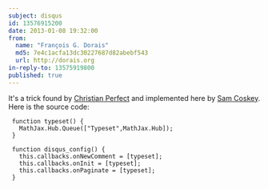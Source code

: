 ```yaml
---
subject: disqus
id: 13576915200
date: 2013-01-08 19:32:00
from:
  name: "François G. Dorais"
  md5: 7e4c1acfa13dc30227687d82abebf543
  url: http://dorais.org
in-reply-to: 13575919800
published: true
---
```

It's a trick found by [Christian Perfect](http://checkmyworking.com/) and implemented here by [Sam Coskey](http://boolesrings.org/scoskey/). Here is the source code: 

     function typeset() {
       MathJax.Hub.Queue(["Typeset",MathJax.Hub]); 
     }
 
     function disqus_config() {
       this.callbacks.onNewComment = [typeset];
       this.callbacks.onInit = [typeset];
       this.callbacks.onPaginate = [typeset];
     } 
